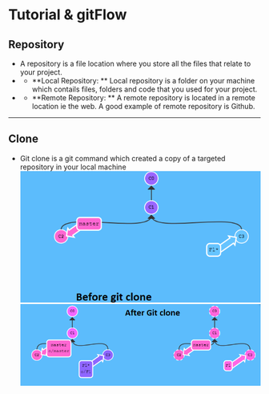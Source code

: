# Tutorial & gitFlow

## Repository
* A repository is a file location where you store all the files that relate to your project.
* - **Local Repository: ** Local repository is a folder on your machine which contails files, folders and code that you used for your project.
* - **Remote Repository: ** A remote repository is located in a remote location ie the web. A good example of remote repository is Github.

------------
## Clone
* Git clone is a git command which created a copy of a targeted repository in your local machine
![Before](/images/BeforeGitClone.PNG)
![After](/images/AfterGitClone.PNG)
